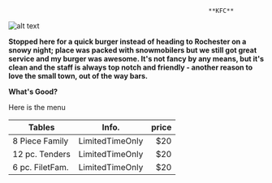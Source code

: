                                                            **KFC**

![alt text](https://timgsa.baidu.com/timg?image&quality=80&size=b9999_10000&sec=1568158369&di=9bacc58ecdf216010772e4ac4b693077&imgtype=jpg&er=1&src=http%3A%2F%2Fmedia-cdn.tripadvisor.com%2Fmedia%2Fphoto-s%2F05%2Fbc%2Fbd%2Fe2%2Fkfc.jpg)


**Stopped here for a quick burger instead of heading to Rochester on a snowy night; place was packed with snowmobilers but we still got great service and my burger was awesome. It's not fancy by any means, but it's clean and the staff is always top notch and friendly - another reason to love the small town, out of the way bars.**

**What's Good?**

Here is the menu 

| Tables        |   Info.       | price |
| ------------- |:-------------:| -----:|
| 8 Piece Family|LimitedTimeOnly|  $20  |
| 12 pc. Tenders|LimitedTimeOnly|  $20  |
|6 pc. FiletFam.|LimitedTimeOnly|  $20  |

